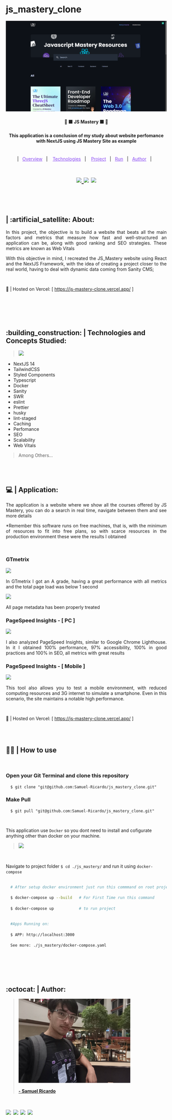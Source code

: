 # js_mastery_clone

<p align="center">
  <a href="https://fullcycle.com.br/" target="_blank">
    <img width="auto" src="./readme_files/cover.png"/>
  </a>
</p>

<h4 align="center" >🚀 🟪 JS Mastery 🟪 🚀</h4>

<h4 align="center">
  This application is a conclusion of my study about website perfomance with NextJS using JS Mastery Site as example
</h4>

#

<p align="center">
  |&nbsp;&nbsp;
  <a style="color: #8a4af3;" href="#project">Overview</a>&nbsp;&nbsp;&nbsp;|&nbsp;&nbsp;&nbsp;
  <a style="color: #8a4af3;" href="#techs">Technologies</a>&nbsp;&nbsp;&nbsp;|&nbsp;&nbsp;&nbsp;
  <a style="color: #8a4af3;" href="#app">Project</a>&nbsp;&nbsp;&nbsp;|&nbsp;&nbsp;
  <a style="color: #8a4af3;" href="#run-project">Run</a>&nbsp;&nbsp;&nbsp;|&nbsp;&nbsp;
  <a style="color: #8a4af3;" href="#author">Author</a>&nbsp;&nbsp;&nbsp;|&nbsp;&nbsp;&nbsp;
</p>

#

<h1 align="center">
  
  <a href="https://github.com/Samuel-Ricardo">
    <img src="https://img.shields.io/static/v1?label=&message=Samuel%20Ricardo&color=black&style=for-the-badge&logo=GITHUB"/>
  </a>

  <a herf="https://www.instagram.com/samuel_ricardo.ex/">
    <img src='https://img.shields.io/static/v1?label=&message=Samuel.ex&color=black&style=for-the-badge&logo=instagram'/> 
  </a>

  <a herf='https://www.linkedin.com/in/samuel-ricardo/'>
    <img src='https://img.shields.io/static/v1?label=&message=Samuel%20Ricardo&color=black&style=for-the-badge&logo=LinkedIn'/> 
  </a>

</h1>

<br>

<p id="project"/>

<br>

<h2>  | :artificial_satellite: About:  </h2>

<p align="justify">
In this project, the objective is to build a website that beats all the main factors and metrics that measure how fast and well-structured an application can be, along with good ranking and SEO strategies. These metrics are known as Web Vitals
</p>

<p align="justify">
With this objective in mind, I recreated the JS_Mastery website using React and the NextJS Framework, with the idea of creating a project closer to the real world, having to deal with dynamic data coming from Sanity CMS;
</p>

<br>

📡 | Hosted on Vercel: [ https://js-mastery-clone.vercel.app/ ]

<br>

#

<br>

<h2 id="techs">
  :building_construction: | Technologies and Concepts Studied:
</h2>

> <a href='https://nextjs.org/'> <img width="128px" src="https://www.to-r.net/media/_next/static/images/unstable_runtimejs-next-js-1dd0504f9a73958d98e95bd2ff4bc2ec.png" /> </a>

- NextJS 14
- TailwindCSS
- Styled Components
- Typescript
- Docker
- Sanity
- SWR
- eslint
- Prettier
- husky
- lint-staged
- Caching
- Perfomance
- SEO
- Scalability
- Web Vitals

> Among Others...

#

<br>

<h2 id="app">
  💻 | Application:
</h2>

<p align="justify">
The application is a website where we show all the courses offered by JS Mastery, you can do a search in real time, navigate between them and see more details
</p>

<p align="justify">
*Remember this software runs on free machines, that is, with the minimum of resources to fit into free plans, so with scarce resources in the production environment these were the results I obtained
</p>

<br/>

### GTmetrix

 <img width="auto" src="https://media.discordapp.net/attachments/852529276083503134/1186477752036110366/image.png?ex=65e67303&is=65d3fe03&hm=c55fbd8fc21ab5a27048637146006febac323090d4047ec22af95274051779ce&=&format=webp&quality=lossless&width=705&height=397"/> 

<br>

<p align="justify">
In GTmetrix I got an A grade, having a great performance with all metrics and the total page load was below 1 second
</p>

 <img width="auto" src="https://media.discordapp.net/attachments/852529276083503134/1186478279272693881/image.png?ex=65e67381&is=65d3fe81&hm=234ca92331d2979e7ae62626ed78c1c58addf1be28f9389382c84114c9bfb6ad&=&format=webp&quality=lossless&width=705&height=397"/> 

<br>

<p align="justify">
All page metadata has been properly treated
</p>

### PageSpeed Insights - [ PC ]

 <img width="auto" src="https://media.discordapp.net/attachments/852529276083503134/1186479624302100562/image.png?ex=65e674c2&is=65d3ffc2&hm=02059cfa35655199661d60848e73ebcdda3d06fc8e76acd562c174c4cbfd5bc3&=&format=webp&quality=lossless&width=705&height=397"/> 

<br>

<p align="justify">
I also analyzed PageSpeed Insights, similar to Google Chrome Lighthouse. In it I obtained 100% performance, 97% accessibility, 100% in good practices and 100% in SEO, all metrics with great results
</p>

### PageSpeed Insights - [ Mobile ]

 <img width="auto" src="https://media.discordapp.net/attachments/852529276083503134/1186479657671995422/image.png?ex=65e674ca&is=65d3ffca&hm=ab076e2de0546e7dd1b75af395b6a5b35a23dbc46da69c91a7d7c111e6f53641&=&format=webp&quality=lossless&width=705&height=397"/> 

<br>

<p align="justify">
This tool also allows you to test a mobile environment, with reduced computing resources and 3G internet to simulate a smartphone. Even in this scenario, the site maintains a notable high performance.
</p>

<br>

📡 | Hosted on Vercel: [ https://js-mastery-clone.vercel.app/ ]

<br>
<br>

<h2 id="run-project"> 
   👨‍💻 | How to use
</h2>

<br>

### Open your Git Terminal and clone this repository

```git
  $ git clone "git@github.com:Samuel-Ricardo/js_mastery_clone.git"
```

### Make Pull

```git
  $ git pull "git@github.com:Samuel-Ricardo/js_mastery_clone.git"
```

<br>

This application use `Docker` so you dont need to install and cofigurate anything other than docker on your machine.

> <a target="_blank" href="https://www.docker.com/"> <img width="48px" src="https://cdn.jsdelivr.net/gh/devicons/devicon/icons/docker/docker-plain-wordmark.svg" /> </a>

<br>

Navigate to project folder `$ cd ./js_mastery/` and run it using `docker-compose`

```bash

  # After setup docker environment just run this commmand on root project folder:

  $ docker-compose up --build   # For First Time run this command

  $ docker-compose up           # to run project


```

```bash

  #Apps Running on:

  $ APP: http://localhost:3000

  See more: ./js_mastery/docker-compose.yaml

```

<br>

#

<br>

<h2 id="author">
  :octocat: | Author:  
</h2>

> <a target="_blank" href="https://www.linkedin.com/in/samuel-ricardo/"> <img width="350px" src="https://github.com/Samuel-Ricardo/bolao-da-copa/blob/main/readme_files/IMG_20220904_220148_188.jpg?raw=true"/> <br> <p> <b> - Samuel Ricardo</b> </p></a>

<h1>
  <a herf='https://github.com/Samuel-Ricardo'>
    <img src='https://img.shields.io/static/v1?label=&message=Samuel%20Ricardo&color=black&style=for-the-badge&logo=GITHUB'> 
  </a>
  
  <a herf='https://www.instagram.com/samuel_ricardo.ex/'>
    <img src='https://img.shields.io/static/v1?label=&message=Samuel.ex&color=black&style=for-the-badge&logo=instagram'> 
  </a>
  
  <a herf='https://twitter.com/SamuelR84144340'>
    <img src='https://img.shields.io/static/v1?label=&message=Samuel%20Ricardo&color=black&style=for-the-badge&logo=twitter'> 
  </a>
  
   <a herf='https://www.linkedin.com/in/samuel-ricardo/'>
    <img src='https://img.shields.io/static/v1?label=&message=Samuel%20Ricardo&color=black&style=for-the-badge&logo=LinkedIn'> 
  </a>
</h1>
